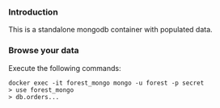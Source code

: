 ### Introduction

This is a standalone mongodb container with populated data.

### Browse your data

Execute the following commands:
```
docker exec -it forest_mongo mongo -u forest -p secret
> use forest_mongo
> db.orders...
```
